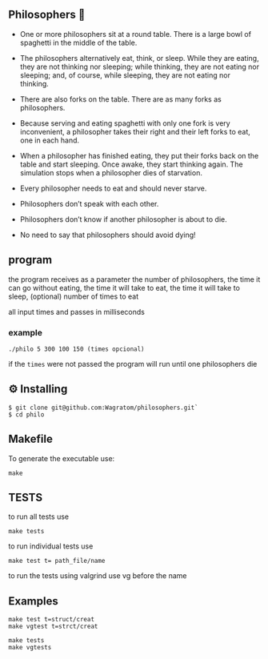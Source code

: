 ## Philosophers 🍝

* One or more philosophers sit at a round table.
There is a large bowl of spaghetti in the middle of the table.

* The philosophers alternatively eat, think, or sleep.
While they are eating, they are not thinking nor sleeping;
while thinking, they are not eating nor sleeping;
and, of course, while sleeping, they are not eating nor thinking.

* There are also forks on the table. There are as many forks as philosophers.

* Because serving and eating spaghetti with only one fork is very inconvenient,
a philosopher takes their right and their left forks to eat, one in each hand.

* When a philosopher has finished eating, they put their forks back on the table and start sleeping.
Once awake, they start thinking again. The simulation stops when a philosopher dies of starvation.

* Every philosopher needs to eat and should never starve.

* Philosophers don’t speak with each other.

* Philosophers don’t know if another philosopher is about to die.

* No need to say that philosophers should avoid dying!

## program
the program receives as a parameter the number of philosophers, the time it can go without eating, the time it will take to eat, the time it will take to sleep, (optional) number of times to eat

all input times and passes in milliseconds

<h3>example</h3>

`./philo 5 300 100 150 (times opcional)`

if the `times` were not passed the program will run until one philosophers die

## ⚙️ Installing
```
$ git clone git@github.com:Wagratom/philosophers.git`
$ cd philo
```

## Makefile
To generate the executable use:

```
make
```

## TESTS
to run all tests use

```
make tests
```

to run individual tests use
```
make test t= path_file/name
```
to run the tests using valgrind use vg before the name

## Examples
```
make test t=struct/creat
make vgtest t=strct/creat

make tests
make vgtests
```

